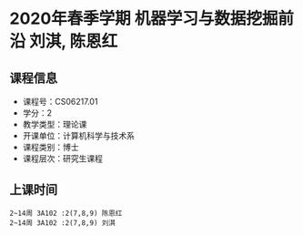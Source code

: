 # 2020年春季学期 机器学习与数据挖掘前沿 刘淇, 陈恩红






## 课程信息

- 课程号：CS06217.01
- 学分：2
- 教学类型：理论课
- 开课单位：计算机科学与技术系
- 课程类别：博士
- 课程层次：研究生课程

## 上课时间

```
2~14周 3A102 :2(7,8,9) 陈恩红
2~14周 3A102 :2(7,8,9) 刘淇
```

